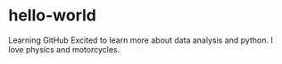 # hello-world
Learning GitHub
Excited to learn more about data analysis and python.  I love physics and motorcycles.
